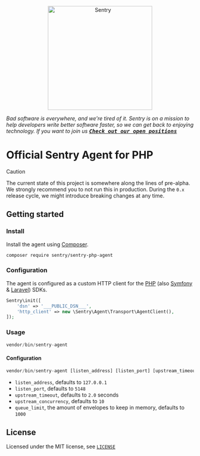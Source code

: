 <p align="center">
  <a href="https://sentry.io/?utm_source=github&utm_medium=logo" target="_blank">
    <picture>
      <source srcset="https://sentry-brand.storage.googleapis.com/sentry-logo-white.png" media="(prefers-color-scheme: dark)" />
      <source srcset="https://sentry-brand.storage.googleapis.com/sentry-logo-black.png" media="(prefers-color-scheme: light), (prefers-color-scheme: no-preference)" />
      <img src="https://sentry-brand.storage.googleapis.com/sentry-logo-black.png" alt="Sentry" width="280">
    </picture>
  </a>
</p>

_Bad software is everywhere, and we're tired of it. Sentry is on a mission to help developers write better software faster, so we can get back to enjoying technology. If you want to join us [<kbd>**Check out our open positions**</kbd>](https://sentry.io/careers/)_

# Official Sentry Agent for PHP

> [!CAUTION]
> The current state of this project is somewhere along the lines of pre-alpha.
> We strongly recommend you to not run this in production.
> During the `0.x` release cycle, we might introduce breaking changes at any time.

## Getting started

### Install

Install the agent using [Composer](https://getcomposer.org/).

```bash
composer require sentry/sentry-php-agent
```

### Configuration

The agent is configured as a custom HTTP client for the [PHP](https://github.com/getsentry/sentry-php) (also [Symfony](https://github.com/getsentry/sentry-symfony) & [Laravel](https://github.com/getsentry/sentry-laravel)) SDKs.

```php
Sentry\init([
    'dsn' => '___PUBLIC_DSN___',
    'http_client' => new \Sentry\Agent\Transport\AgentClient(),
]);
```

### Usage

```php
vendor/bin/sentry-agent
```

#### Configuration

```php
vendor/bin/sentry-agent [listen_address] [listen_port] [upstream_timeout] [upstream_concurrency] [queue_limit]
```

- `listen_address`, defaults to `127.0.0.1`
- `listen_port`, defaults to `5148`
- `upstream_timeout`, defaults to `2.0` seconds
- `upstream_concurrency`, defaults to `10`
- `queue_limit`, the amount of envelopes to keep in memory, defaults to `1000`

## License

Licensed under the MIT license, see [`LICENSE`](LICENSE)
